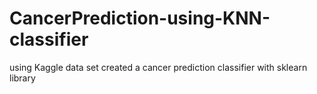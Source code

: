 # CancerPrediction-using-KNN-classifier
using Kaggle data set created a cancer prediction classifier with sklearn library
